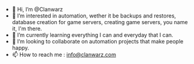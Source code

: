 - 👋 Hi, I’m @Clanwarz
- 👀 I’m interested in automation, wether it be backups and restores, database creation for game servers, creating game servers, you name it, I'm there.
- 🌱 I’m currently learning everything I can and everyday that I can.
- 💞️ I’m looking to collaborate on automation projects that make people happy.
- 📫 How to reach me : info@clanwarz.com
